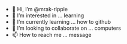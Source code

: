 - 👋 Hi, I’m @mrak-ripple
- 👀 I’m interested in ... learning
- 🌱 I’m currently learning ... how to github
- 💞️ I’m looking to collaborate on ... computers
- 📫 How to reach me ... message

<!---
mrak-ripple/mrak-ripple is a ✨ special ✨ repository because its `README.md` (this file) appears on your GitHub profile.
You can click the Preview link to take a look at your changes.
--->
